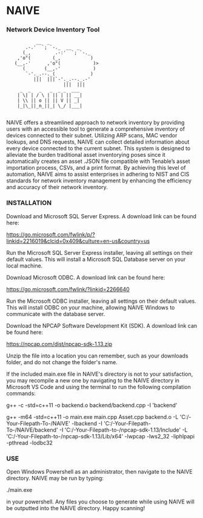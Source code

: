 # NAIVE
### Network Device Inventory Tool

```
           __  _
       .-.'  `; `-._  __  _
      (_,         .-:'  `; `-._
    ,'o"(        (_,           )
   (__,-'      ,'o"(            )>
      (       (__,-'            )
       `-'._.--._(             )
          |||  |||`-'._.--._.-'
                     |||  |||
     _  _   _   _  _ _  ___ 
    | \| | / \ | || | || __|
    | \\ || o || || V || _| 
    |_|\_||_n_||_| \_/ |___|
                        
```

NAIVE offers a streamlined approach to network inventory by providing users 
with an accessible tool to generate a comprehensive inventory of devices 
connected to their subnet. Utilizing ARP scans, MAC vendor lookups, and 
DNS requests, NAIVE can collect detailed information about every device 
connected to the current subnet. This system is designed to alleviate the 
burden traditional asset inventorying poses since it automatically creates 
an asset .JSON file compatible with Tenable’s asset importation process, CSVs, 
and a print format. By achieving this level of automation, NAIVE aims to assist 
enterprises in adhering to NIST and CIS standards for network inventory 
management by enhancing the efficiency and accuracy of their network inventory.

### INSTALLATION

Download and Microsoft SQL Server Express. A download link can be found here:

https://go.microsoft.com/fwlink/p/?linkid=2216019&clcid=0x409&culture=en-us&country=us

Run the Microsoft SQL Server Express installer, leaving all settings on their 
default values. This will install a Microsoft SQL Database server on your local 
machine.

Download Microsoft ODBC. A download link can be found here:

https://go.microsoft.com/fwlink/?linkid=2266640

Run the Microsoft ODBC installer, leaving all settings on their default values. 
This will install ODBC on your machine, allowing NAIVE Windows to communicate 
with the database server.

Download the NPCAP Software Development Kit (SDK). A download link can be found here:

https://npcap.com/dist/npcap-sdk-1.13.zip 

Unzip the file into a location you can remember, such as your downloads folder, and 
do not change the folder's name.

If the included main.exe file in NAIVE's directory is not to your satisfaction, you 
may recompile a new one by navigating to the NAIVE directory in Microsoft VS Code 
and using the terminal to run the following compilation commands:

g++ -c -std=c++11 -o backend.o backend/backend.cpp -I 'backend'

g++ -m64 -std=c++11 -o main.exe main.cpp Asset.cpp backend.o -L 'C:/-Your-Filepath-To-/NAIVE' -lbackend -I 'C:/-Your-Filepath-To-/NAIVE/backend' -I 'C:/-Your-Filepath-to-/npcap-sdk-1.13/Include' -L 'C:/-Your-Filepath-to-/npcap-sdk-1.13/Lib/x64' -lwpcap -lws2_32 -liphlpapi -pthread -lodbc32

### USE

Open Windows Powershell as an administrator, then navigate to the NAIVE directory. 
NAIVE may be run by typing: 

./main.exe

in your powershell. Any files you choose to generate while using NAIVE will be 
outputted into the NAIVE directory. Happy scanning!